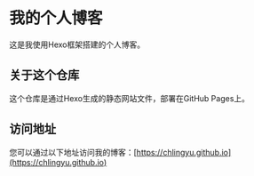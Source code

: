 # 我的个人博客

这是我使用Hexo框架搭建的个人博客。

## 关于这个仓库

这个仓库是通过Hexo生成的静态网站文件，部署在GitHub Pages上。

## 访问地址

您可以通过以下地址访问我的博客：[https://chlingyu.github.io](https://chlingyu.github.io) 